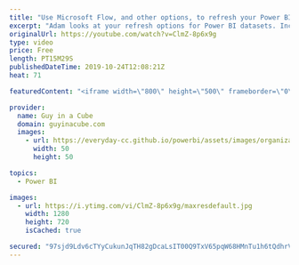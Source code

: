 ```yaml
---
title: "Use Microsoft Flow, and other options, to refresh your Power BI dataset"
excerpt: "Adam looks at your refresh options for Power BI datasets. Including Microsoft Flow!   https://powerbi.microsoft.com/en-us/blog/refresh-your-power-bi-dataset-using-microsoft-flow/  Guy in a Cube courses: https://guyinacu.be/courses  ******** LET'S CONNECT! ********  -- http://twitter.com/guyinacube --"
originalUrl: https://youtube.com/watch?v=ClmZ-8p6x9g
type: video
price: Free
length: PT15M29S
publishedDateTime: 2019-10-24T12:08:21Z
heat: 71

featuredContent: "<iframe width=\"800\" height=\"500\" frameborder=\"0\" src=\"https://www.youtube.com/embed/ClmZ-8p6x9g\" allow=\"accelerometer; autoplay; encrypted-media; gyroscope; picture-in-picture\" allowfullscreen></iframe>"

provider:
  name: Guy in a Cube
  domain: guyinacube.com
  images:
    - url: https://everyday-cc.github.io/powerbi/assets/images/organizations/guyinacube.com-50x50.jpg
      width: 50
      height: 50

topics:
  - Power BI

images:
  - url: https://i.ytimg.com/vi/ClmZ-8p6x9g/maxresdefault.jpg
    width: 1280
    height: 720
    isCached: true

secured: "97sjd9Ldv6cTYyCukunJqTH82gDcaLsIT00Q9TxV65pqW68HMnTu1h6tQdhrVMjqHmUBkz1MIn45dH1H1hHZRTtG5QPbh8svm0+2PeTouqR6FXCZ4wZPbcq0DE6XW7bQ5IkZ0/pWTVMUlNeSCurxcMyXN3/Z1iYM0YPzBe3IMkKYsWiip/sMgQrZERLk1X79Ks7WdCR97eh1ed+Blww+LzVV7hmjMF9Fi5G1Jq3tJFHYQDxyEezu34VT5b17zT3wDQ5u6pQ2UGI2vY1RtGd/txqZlX3nFjd5jtMolaStYhk8WgtrBuChNikZOPzQnWNm0gh1Zz6iP5NzhkuT+k+dvLejzeQQPqEgGoS3TXITao8OX01afEDfMzmIHeCYADgqlQUAVoTaE+7mQlnuyFB27pg0FIGU/skWNvd1WBsUsnl5uTxND8/7NyqlQuWXFyMX;f8IHYHj1JPMnv7zzfgrtwg=="
---
```


